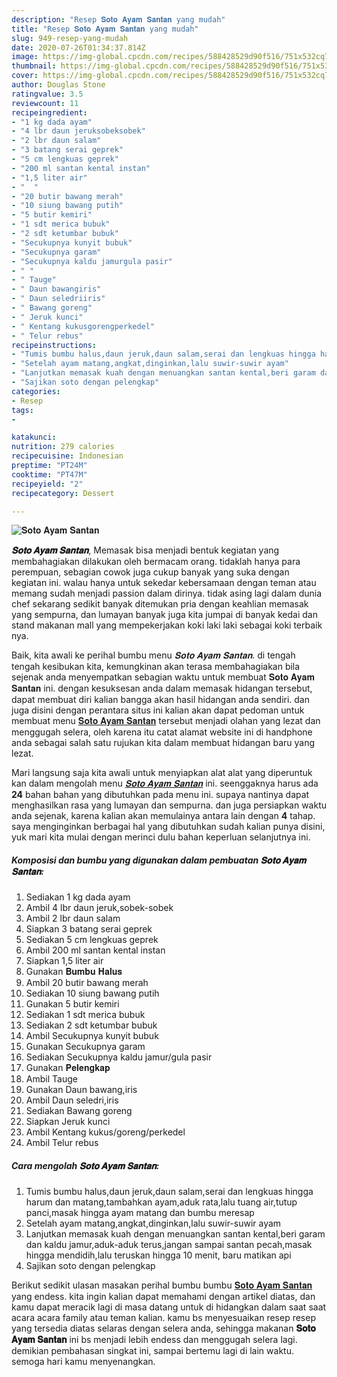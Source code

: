 ```yaml
---
description: "Resep 𝐒𝐨𝐭𝐨 𝐀𝐲𝐚𝐦 𝐒𝐚𝐧𝐭𝐚𝐧 yang mudah"
title: "Resep 𝐒𝐨𝐭𝐨 𝐀𝐲𝐚𝐦 𝐒𝐚𝐧𝐭𝐚𝐧 yang mudah"
slug: 949-resep-yang-mudah
date: 2020-07-26T01:34:37.814Z
image: https://img-global.cpcdn.com/recipes/588428529d90f516/751x532cq70/𝐒𝐨𝐭𝐨-𝐀𝐲𝐚𝐦-𝐒𝐚𝐧𝐭𝐚𝐧-foto-resep-utama.jpg
thumbnail: https://img-global.cpcdn.com/recipes/588428529d90f516/751x532cq70/𝐒𝐨𝐭𝐨-𝐀𝐲𝐚𝐦-𝐒𝐚𝐧𝐭𝐚𝐧-foto-resep-utama.jpg
cover: https://img-global.cpcdn.com/recipes/588428529d90f516/751x532cq70/𝐒𝐨𝐭𝐨-𝐀𝐲𝐚𝐦-𝐒𝐚𝐧𝐭𝐚𝐧-foto-resep-utama.jpg
author: Douglas Stone
ratingvalue: 3.5
reviewcount: 11
recipeingredient:
- "1 kg dada ayam"
- "4 lbr daun jeruksobeksobek"
- "2 lbr daun salam"
- "3 batang serai geprek"
- "5 cm lengkuas geprek"
- "200 ml santan kental instan"
- "1,5 liter air"
- "  "
- "20 butir bawang merah"
- "10 siung bawang putih"
- "5 butir kemiri"
- "1 sdt merica bubuk"
- "2 sdt ketumbar bubuk"
- "Secukupnya kunyit bubuk"
- "Secukupnya garam"
- "Secukupnya kaldu jamurgula pasir"
- " "
- " Tauge"
- " Daun bawangiris"
- " Daun seledriiris"
- " Bawang goreng"
- " Jeruk kunci"
- " Kentang kukusgorengperkedel"
- " Telur rebus"
recipeinstructions:
- "Tumis bumbu halus,daun jeruk,daun salam,serai dan lengkuas hingga harum dan matang,tambahkan ayam,aduk rata,lalu tuang air,tutup panci,masak hingga ayam matang dan bumbu meresap"
- "Setelah ayam matang,angkat,dinginkan,lalu suwir-suwir ayam"
- "Lanjutkan memasak kuah dengan menuangkan santan kental,beri garam dan kaldu jamur,aduk-aduk terus,jangan sampai santan pecah,masak hingga mendidih,lalu teruskan hingga 10 menit, baru matikan api"
- "Sajikan soto dengan pelengkap"
categories:
- Resep
tags:
- 

katakunci:  
nutrition: 279 calories
recipecuisine: Indonesian
preptime: "PT24M"
cooktime: "PT47M"
recipeyield: "2"
recipecategory: Dessert

---
```



![𝐒𝐨𝐭𝐨 𝐀𝐲𝐚𝐦 𝐒𝐚𝐧𝐭𝐚𝐧](https://img-global.cpcdn.com/recipes/588428529d90f516/751x532cq70/𝐒𝐨𝐭𝐨-𝐀𝐲𝐚𝐦-𝐒𝐚𝐧𝐭𝐚𝐧-foto-resep-utama.jpg)

<b><i>𝐒𝐨𝐭𝐨 𝐀𝐲𝐚𝐦 𝐒𝐚𝐧𝐭𝐚𝐧</i></b>, Memasak bisa menjadi bentuk kegiatan yang membahagiakan dilakukan oleh bermacam orang. tidaklah hanya para perempuan, sebagian cowok juga cukup banyak yang suka dengan kegiatan ini. walau hanya untuk sekedar kebersamaan dengan teman atau memang sudah menjadi passion dalam dirinya. tidak asing lagi dalam dunia chef sekarang sedikit banyak ditemukan pria dengan keahlian memasak yang sempurna, dan lumayan banyak juga kita jumpai di banyak kedai dan stand makanan mall yang mempekerjakan koki laki laki sebagai koki terbaik nya.

Baik, kita awali ke perihal bumbu menu <i>𝐒𝐨𝐭𝐨 𝐀𝐲𝐚𝐦 𝐒𝐚𝐧𝐭𝐚𝐧</i>. di tengah tengah kesibukan kita, kemungkinan akan terasa membahagiakan bila sejenak anda menyempatkan sebagian waktu untuk membuat 𝐒𝐨𝐭𝐨 𝐀𝐲𝐚𝐦 𝐒𝐚𝐧𝐭𝐚𝐧 ini. dengan kesuksesan anda dalam memasak hidangan tersebut, dapat membuat diri kalian bangga akan hasil hidangan anda sendiri. dan juga disini dengan perantara situs ini kalian akan dapat pedoman untuk membuat menu <u>𝐒𝐨𝐭𝐨 𝐀𝐲𝐚𝐦 𝐒𝐚𝐧𝐭𝐚𝐧</u> tersebut menjadi olahan yang lezat dan menggugah selera, oleh karena itu catat alamat website ini di handphone anda sebagai salah satu rujukan kita dalam membuat hidangan baru yang lezat.




Mari langsung saja kita awali untuk menyiapkan alat alat yang diperuntuk kan dalam mengolah menu <u><i>𝐒𝐨𝐭𝐨 𝐀𝐲𝐚𝐦 𝐒𝐚𝐧𝐭𝐚𝐧</i></u> ini. seenggaknya harus ada <b>24</b> bahan bahan yang dibutuhkan pada menu ini. supaya nantinya dapat menghasilkan rasa yang lumayan dan sempurna. dan juga persiapkan waktu anda sejenak, karena kalian akan memulainya antara lain dengan <b>4</b> tahap. saya menginginkan berbagai hal yang dibutuhkan sudah kalian punya disini, yuk mari kita mulai dengan merinci dulu bahan keperluan selanjutnya ini.

<!--inarticleads1-->

##### Komposisi dan bumbu yang digunakan dalam pembuatan 𝐒𝐨𝐭𝐨 𝐀𝐲𝐚𝐦 𝐒𝐚𝐧𝐭𝐚𝐧:

1. Sediakan 1 kg dada ayam
1. Ambil 4 lbr daun jeruk,sobek-sobek
1. Ambil 2 lbr daun salam
1. Siapkan 3 batang serai geprek
1. Sediakan 5 cm lengkuas geprek
1. Ambil 200 ml santan kental instan
1. Siapkan 1,5 liter air
1. Gunakan  𝐁𝐮𝐦𝐛𝐮 𝐇𝐚𝐥𝐮𝐬
1. Ambil 20 butir bawang merah
1. Sediakan 10 siung bawang putih
1. Gunakan 5 butir kemiri
1. Sediakan 1 sdt merica bubuk
1. Sediakan 2 sdt ketumbar bubuk
1. Ambil Secukupnya kunyit bubuk
1. Gunakan Secukupnya garam
1. Sediakan Secukupnya kaldu jamur/gula pasir
1. Gunakan  𝐏𝐞𝐥𝐞𝐧𝐠𝐤𝐚𝐩
1. Ambil  Tauge
1. Gunakan  Daun bawang,iris
1. Ambil  Daun seledri,iris
1. Sediakan  Bawang goreng
1. Siapkan  Jeruk kunci
1. Ambil  Kentang kukus/goreng/perkedel
1. Ambil  Telur rebus




<!--inarticleads2-->

##### Cara mengolah 𝐒𝐨𝐭𝐨 𝐀𝐲𝐚𝐦 𝐒𝐚𝐧𝐭𝐚𝐧:

1. Tumis bumbu halus,daun jeruk,daun salam,serai dan lengkuas hingga harum dan matang,tambahkan ayam,aduk rata,lalu tuang air,tutup panci,masak hingga ayam matang dan bumbu meresap
1. Setelah ayam matang,angkat,dinginkan,lalu suwir-suwir ayam
1. Lanjutkan memasak kuah dengan menuangkan santan kental,beri garam dan kaldu jamur,aduk-aduk terus,jangan sampai santan pecah,masak hingga mendidih,lalu teruskan hingga 10 menit, baru matikan api
1. Sajikan soto dengan pelengkap




Berikut sedikit ulasan masakan perihal bumbu bumbu <u>𝐒𝐨𝐭𝐨 𝐀𝐲𝐚𝐦 𝐒𝐚𝐧𝐭𝐚𝐧</u> yang endess. kita ingin kalian dapat memahami dengan artikel diatas, dan kamu dapat meracik lagi di masa datang untuk di hidangkan dalam saat saat acara acara family atau teman kalian. kamu bs menyesuaikan resep resep yang tersedia diatas selaras dengan selera anda, sehingga makanan <b>𝐒𝐨𝐭𝐨 𝐀𝐲𝐚𝐦 𝐒𝐚𝐧𝐭𝐚𝐧</b> ini bs menjadi lebih endess dan menggugah selera lagi. demikian pembahasan singkat ini, sampai bertemu lagi di lain waktu. semoga hari kamu menyenangkan.
